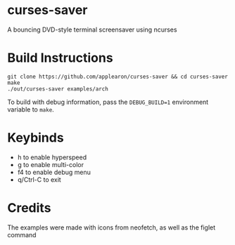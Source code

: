 # curses-saver

A bouncing DVD-style terminal screensaver using ncurses 

# Build Instructions

```
git clone https://github.com/applearon/curses-saver && cd curses-saver
make
./out/curses-saver examples/arch
```
To build with debug information, pass the `DEBUG_BUILD=1` environment variable to `make`.

# Keybinds

* h to enable hyperspeed
* g to enable multi-color
* f4 to enable debug menu
* q/Ctrl-C to exit


# Credits
The examples were made with icons from neofetch, as well as the figlet command
